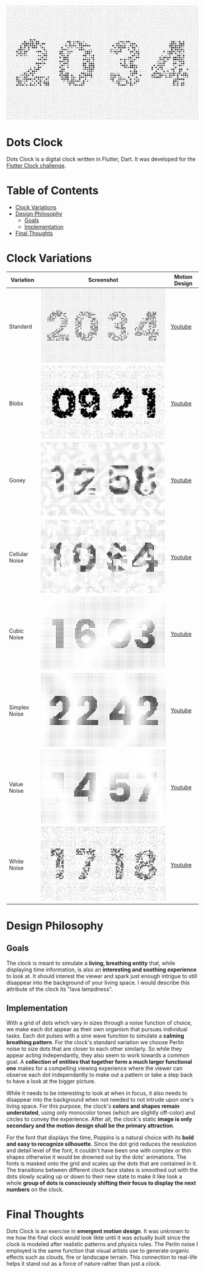 ![](images/standard.jpg)

# Dots Clock

Dots Clock is a digital clock written in Flutter, Dart. It was developed for the [Flutter Clock challenge](https://flutter.dev/clock). 

# Table of Contents
- [Clock Variations](#clock-variations)
- [Design Philosophy](#design-philosophy)
  * [Goals](#goals)
  * [Implementation](#implementation)
- [Final Thoughts](#final-thoughts)


# Clock Variations

| Variation    | Screenshot                   | Motion Design                         |
|--------------|------------------------------|---------------------------------------|
|Standard      |![](images/standard.jpg)      |[Youtube](https://youtu.be/Tpy14bsTklk)|
|Blobs         |![](images/blobs.jpg)         |[Youtube](https://youtu.be/lfHU84U6yCs)|
|Gooey         |![](images/gooey.jpg)         |[Youtube](https://youtu.be/QuXPebSS1Ko)|
|Cellular Noise|![](images/cellular_noise.jpg)|[Youtube](https://youtu.be/BO_C2CW6tDc)|
|Cubic Noise   |![](images/cubic_noise.jpg)   |[Youtube](https://youtu.be/V2TbrsmReXg)|
|Simplex Noise |![](images/simplex_noise.jpg) |[Youtube](https://youtu.be/nMR9yyPnXDM)|
|Value Noise   |![](images/value_noise.jpg)   |[Youtube](https://youtu.be/NWtwxKwSCDw)|
|White Noise   |![](images/white_noise.jpg)   |[Youtube](https://youtu.be/Cx_ia3M_JdU)|


# Design Philosophy

## Goals

The clock is meant to simulate a **living, breathing entity** that, while displaying time information, is also an **interesting and soothing experience** to look at. It should interest the viewer and spark just enough intrigue to still disappear into the background of your living space. I would describe this attribute of the clock its "lava lampdness".

## Implementation

With a grid of dots which vary in sizes through a noise function of choice, we make each dot appear as their own organism that pursues individual tasks. Each dot pulses with a sine wave function to simulate a **calming breathing pattern**. For the clock's standard variation we choose Perlin noise to size dots that are closer to each other similarly. So while they appear acting independantly, they also seem to work towards a common goal. A **collection of entities that together form a much larger functional one** makes for a compelling viewing experience where the viewer can observe each dot independantly to make out a pattern or take a step back to have a look at the bigger picture.

While it needs to be interesting to look at when in focus, it also needs to disappear into the background when not needed to not intrude upon one's living space. For this purpose, the clock's **colors and shapes remain understated**, using only monocolor tones (which are slightly off-color) and circles to convey the experience. After all, the clock's static **image is only secondary and the motion design shall be the primary attraction**.

For the font that displays the time, Poppins is a natural choice with its **bold and easy to recognize silhouette**. Since the dot grid reduces the resolution and detail level of the font, it couldn't have been one with complex or thin shapes otherwise it would be drowned out by the dots' animations. The fonts is masked onto the grid and scales up the dots that are contained in it. The transitions between different clock face states is smoothed out with the dots slowly scaling up or down to their new state to make it like look a whole **group of dots is consciously shifting their focus to display the next numbers** on the clock.

# Final Thoughts

Dots Clock is an exercise in **emergent motion design**. It was unknown to me how the final clock would look likte until it was actually built since the clock is modeled after realistic patterns and physics rules. The Perlin noise I employed is the same function that visual artists use to generate organic effects such as clouds, fire or landscape terrain. This connection to real-life helps it stand out as a force of nature rather than just a clock.

